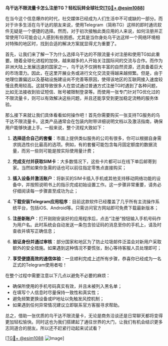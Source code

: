 **乌干达不限流量卡怎么注册TG？轻松玩转全球社交[[TG💪+ @esim1088](https://t.me/s/esim1088)]**

在当今这个信息爆炸的时代，社交媒体已经成为人们生活中不可或缺的一部分。而对于许多生活在乌干达的朋友来说，使用Telegram（简称TG）这样的即时通讯软件无疑是一个便捷的选择。然而，对于初次接触此类应用的人来说，如何注册并正常使用TG可能会让人感到有些困惑。尤其是当你身处乌干达这样一个网络环境相对特殊的地区时，找到合适的解决方案就显得尤为重要了。

首先，让我们来了解一下为什么选择乌干达的不限流量卡对注册和使用TG如此重要。随着全球化进程的加快，越来越多的人开始关注国际间的交流与合作。而作为非洲大陆上发展迅速的国家之一，乌干达不仅拥有丰富的自然资源，还具备着巨大的市场潜力。因此，在这里开展业务或进行文化交流变得越来越频繁。但是，由于地理位置偏远以及基础设施建设尚不完善等原因，使得该地区的互联网接入速度较慢且费用较高。这就导致很多人在尝试通过普通方式注册TG时遇到了各种问题，比如无法接收到验证短信、账号被限制登录等。而使用一张专门针对TG优化过的不限流量卡，则可以有效解决这些问题，并且还能享受到更加稳定流畅的服务体验。

那么接下来就让我们具体看看如何操作吧！首先你需要购买一张支持TG服务的乌干达不限流量卡。这类产品通常会在包装内附带详细说明文档以及激活指南，确保用户能够快速上手。一般来说，整个流程大致如下：

1. **选择适合自己的套餐**：市面上提供类似服务的公司有很多，你可以根据自身需求挑选性价比最高的选项。例如，有的套餐可能包含每月固定额度的数据流量，而另一些则可能是按实际使用量计费；

2. **完成支付并获取SIM卡**：大多数情况下，这些卡片都可以在线下单后邮寄到家。当然如果你急需的话也可以前往指定零售点直接购买；
    
3. **插入设备并激活账户**：将新买的SIM卡插入手机或其他支持移动网络功能的设备中，并按照说明书上的指示完成初始设置工作。这一步骤非常重要，请务必仔细阅读每一步骤直至成功为止；

4. **下载安装Telegram应用程序**：目前这款软件已经覆盖了几乎所有主流操作系统平台，包括iOS、Android等。只需访问官方网站即可免费下载最新版本；
    
5. **注册新账户**：打开刚刚安装好的应用程序后，点击“注册”按钮输入手机号码作为用户名。此时系统会自动发送一条包含验证码的消息至你的手机上，请及时查收并填写正确信息；
    
6. **验证身份并通过审核**：部分国家和地区为了防止垃圾邮件泛滥会对新用户采取额外的安全措施。如果遇到这种情况不要慌张，耐心等待客服人员处理即可；
    
7. **享受便捷高效的通信体验**：一旦顺利完成上述所有步骤，恭喜你已经成为一名正式的Telegram使用者啦！

在整个过程中需要注意以下几点以避免不必要的麻烦：
- 确保所使用的手机号码真实有效，并且未被列入黑名单；
- 在填写个人信息时尽量保持一致性和真实性；
- 避免频繁更换设备或IP地址以免触发风控机制；
- 如果遇到任何异常情况建议立即联系官方客服寻求帮助。

总之，借助一张优质的乌干达不限流量卡，无论是商务洽谈还是日常聊天都将变得更加轻松愉快。同时这也为我们搭建起了通往世界的大门，让我们有机会结识更多志同道合的朋友。所以还不赶紧行动起来试试看？

[[TG💪+ @esim1088](https://t.me/s/esim1088) ![Image](https://i.postimg.cc/4NQfJmqS/Snipaste-2025-05-13-00-14-12.png)]